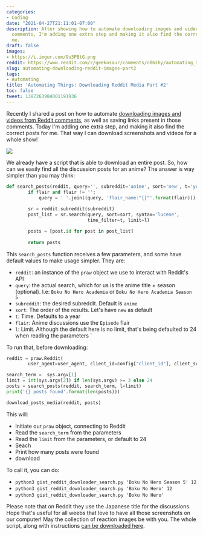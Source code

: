 ```yaml
---
categories:
- Coding
date: "2021-04-27T21:11:01-07:00"
description: After showing how to automate downloading images and videos from Reddit
  comments, I'm adding one extra step and making it also find the correct posts for
  me.
draft: false
images:
- https://i.imgur.com/9u3PBtG.png
reddit: https://www.reddit.com/r/geekosaur/comments/n06zhy/automating_things_downloading_reddit_media_part_2/
slug: automating-downloading-reddit-images-part2
tags:
- Automating
title: 'Automating Things: Downloading Reddit Media Part #2'
toc: false
tweet: 1387263984001191936
---
```


Recently I shared a post on how to automate [downloading images and videos from Reddit comments](/posts/automating-downloading-reddit-images/), as well as saving links present in those comments. Today I'm adding one extra step, and making it also find the correct posts for me. That way I can download screenshots and videos for a whole show!

![](https://i.imgur.com/9u3PBtG.png)  

<!--more-->

We already have a script that is able to download an entire post. So, how can we easily find all the discussion posts for an anime? The answer is way simpler than you may think:

```python
def search_posts(reddit, query='', subreddit='anime', sort='new', t='year', flair='Episode', l=None):
        if flair and flair != '':
            query = ' '.join((query, 'flair_name:"{}"'.format(flair)))
        
        sr = reddit.subreddit(subreddit)
        post_list = sr.search(query, sort=sort, syntax='lucene',
                              time_filter=t, limit=l)

        posts = [post.id for post in post_list]
        
        return posts
```

This `search_posts` function receives a few parameters, and some have default values to make usage simpler. They are:

- `reddit`: an instance of the `praw` object we use to interact with Reddit's API
- `query`: the actual search, which for us is the anime title + season (optional). I.e: `Boku No Hero Academia` or `Boku No Hero Academia Season 5`
- `subreddit`: the desired subreddit. Default is `anime`
- `sort`: The order of the results. Let's have `new` as default
- `t`: Time. Defaults to a year
- `flair`: Anime discussions use the `Episode` flair
- `l`: Limit. Although the default here is no limit, that's being defaulted to 24 when reading the parameters
`

To run that, before downloading:
```python
reddit = praw.Reddit(
        user_agent=user_agent, client_id=config["client_id"], client_secret=config["client_secret"])

search_term =  sys.argv[1]
limit = int(sys.argv[2]) if len(sys.argv) >= 3 else 24
posts = search_posts(reddit, search_term, l=limit)
print('{} posts found'.format(len(posts)))

download_posts_media(reddit, posts)
```

This will:

- Initiate our `praw` object, connecting to Reddit
- Read the `search_term` from the parameters
- Read the `limit` from the parameters, or default to 24
- Seach
- Print how many posts were found
- download

To call it, you can do:

- `python3 gist_reddit_downloader_search.py 'Boku No Hero Season 5' 12`
- `python3 gist_reddit_downloader_search.py 'Boku No Hero' 12`
- `python3 gist_reddit_downloader_search.py 'Boku No Hero'`

Please note that on Reddit they use the Japanese title for the discussions. Hope that's useful for all weebs that love to have all those screenshots on our computer! May the collection of reaction images be with you. The whole script, along with instructions [can be downloaded here](https://gist.github.com/thiagomgd/04dddb307b421d5f10986414d018c1ba).
